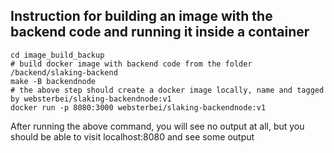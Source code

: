 ## Instruction for building an image with the backend code and running it inside a container

```
cd image_build_backup
# build docker image with backend code from the folder /backend/slaking-backend
make -B backendnode
# the above step should create a docker image locally, name and tagged by websterbei/slaking-backendnode:v1
docker run -p 8080:3000 websterbei/slaking-backendnode:v1
```

After running the above command, you will see no output at all, but you should be able to visit localhost:8080 and see some output